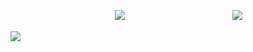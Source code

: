 ㅤㅤㅤㅤㅤㅤㅤㅤㅤㅤㅤㅤㅤ![](https://i.pinimg.com/564x/eb/df/cb/ebdfcb71d7b28bd686b6bc4cb296c39a.jpg)
ㅤㅤㅤㅤㅤㅤㅤㅤㅤㅤㅤㅤㅤ![](https://media.discordapp.net/attachments/727258187207540846/1196597635142926420/IMG_8127.jpg?ex=65b83563&is=65a5c063&hm=66ff9571e23579a40f06b5dcb229d51d49f866affd5e7eeca7cbc4acec45749a&=&format=webp&width=616&height=542)

![](https://twitter.com/i/status/1749148062910394666)

